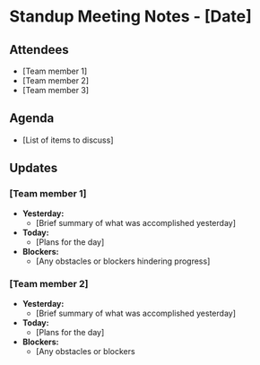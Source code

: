 # Standup Meeting Notes - [Date]

## Attendees
- [Team member 1]
- [Team member 2]
- [Team member 3]

## Agenda
- [List of items to discuss]

## Updates

### [Team member 1]

- **Yesterday:**
  - [Brief summary of what was accomplished yesterday]
- **Today:**
  - [Plans for the day]
- **Blockers:**
  - [Any obstacles or blockers hindering progress]

### [Team member 2]

- **Yesterday:**
  - [Brief summary of what was accomplished yesterday]
- **Today:**
  - [Plans for the day]
- **Blockers:**
  - [Any obstacles or blockers

